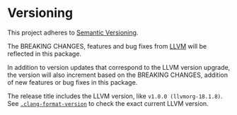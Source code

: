 # Versioning

This project adheres to [Semantic Versioning](https://semver.org/).

The BREAKING CHANGES, features and bug fixes from [LLVM](https://github.com/llvm/llvm-project/releases) will be reflected in this package.

In addition to version updates that correspond to the LLVM version upgrade, the version will also increment based on the BREAKING CHANGES, addition of new features or bug fixes in this package.

The release title includes the LLVM version, like `v1.0.0 (llvmorg-18.1.8)`. See [`.clang-format-version`](https://github.com/lumirlumir/npm-clang-format-node/blob/main/.clang-format-version) to check the exact current LLVM version.
